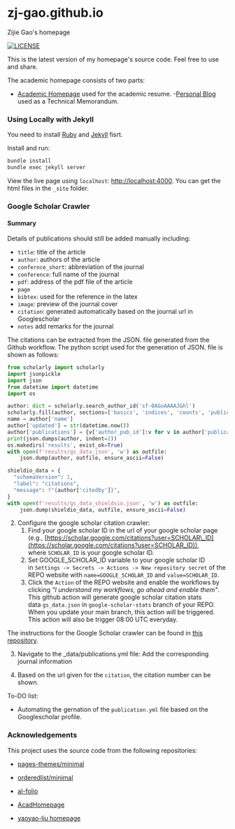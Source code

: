 # zj-gao.github.io
Zijie Gao's homepage

[![LICENSE](https://img.shields.io/github/license/yaoyao-liu/minimal-light?style=flat-square&logo=creative-commons&color=EF9421)](https://github.com/yaoyao-liu/yaoyao-liu.github.io/blob/main/LICENSE)

This is the latest version of my homepage's source code. Feel free to use and share.
<br />

The academic homepage consists of two parts:
- [Academic Homepage](https//:songchen.science) used for the academic resume.
-[Personal Blog](https//songchen.science/blog) used as a Technical Memorandum.

### Using Locally with Jekyll

You need to install [Ruby](https://www.ruby-lang.org/en/) and [Jekyll](https://jekyllrb.com/) fisrt.

Install and run:

```bash
bundle install
bundle exec jekyll server
```
View the live page using `localhost`:
<http://localhost:4000>. You can get the html files in the `_site` folder.

### Google Scholar Crawler
#### Summary
Details of publications should still be added manually including:
- `title`: title of the article
- `author`: authors of the article
- `confernce_short`: abbreviation of the journal
- `conference`: full name of the journal
- `pdf`: address of the pdf file of the article
- `page`
- `bibtex`: used for the reference in the latex
- `image`: preview of the journal cover
- `citation`: generated automatically based on the journal url in Googlescholar
- `notes` add remarks for the journal

The citations can be extracted from the JSON. file generated from the Github workflow. The python script used for the generation of JSON. file is shown as follows:
```python
from scholarly import scholarly
import jsonpickle
import json
from datetime import datetime
import os

author: dict = scholarly.search_author_id('sf-0AGoAAAAJ&hl')
scholarly.fill(author, sections=['basics', 'indices', 'counts', 'publications'])
name = author['name']
author['updated'] = str(datetime.now())
author['publications'] = {v['author_pub_id']:v for v in author['publications']}
print(json.dumps(author, indent=2))
os.makedirs('results', exist_ok=True)
with open(f'results/gs_data.json', 'w') as outfile:
    json.dump(author, outfile, ensure_ascii=False)

shieldio_data = {
  "schemaVersion": 1,
  "label": "citations",
  "message": f"{author['citedby']}",
}
with open(f'results/gs_data_shieldsio.json', 'w') as outfile:
    json.dump(shieldio_data, outfile, ensure_ascii=False)
```
2. Configure the google scholar citation crawler:
    1.  Find your google scholar ID in the url of your google scholar page (e.g., [https://scholar.google.com/citations?user=SCHOLAR\_ID](https://scholar.google.com/citations?user=SCHOLAR_ID)), where `SCHOLAR_ID` is your google scholar ID.
    2.  Set GOOGLE\_SCHOLAR\_ID variable to your google scholar ID in `Settings -> Secrets -> Actions -> New repository secret` of the REPO website with `name=GOOGLE_SCHOLAR_ID` and `value=SCHOLAR_ID`.
    3.  Click the `Action` of the REPO website and enable the workflows by clicking _"I understand my workflows, go ahead and enable them"_. This github action will generate google scholar citation stats data `gs_data.json` in `google-scholar-stats` branch of your REPO. When you update your main branch, this action will be triggered. This action will also be trigger 08:00 UTC everyday.

The instructions for the Google Scholar crawler can be found in [this repository](https://github.com/RayeRen/acad-homepage.github.io).
<br>

3. Navigate to the _data/publications.yml file:
Add the corresponding journal information

4. Based on the url given for the `citation`, the citation number can be shown.

To-DO list:
- Automating the gernation of the `publication.yml` file based on the Googlescholar profile.

### Acknowledgements

This project uses the source code from the following repositories:

* [pages-themes/minimal](https://github.com/pages-themes/minimal)

* [orderedlist/minimal](https://github.com/orderedlist/minimal)

* [al-folio](https://github.com/alshedivat/al-folio)

* [AcadHomepage](https://github.com/RayeRen/acad-homepage.github.io)

* [yaoyao-liu homepage](https://github.com/yaoyao-liu/yaoyao-liu.github.io)
